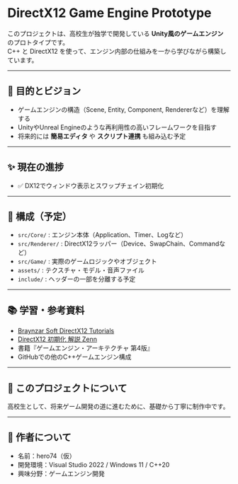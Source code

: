 # DirectX12 Game Engine Prototype

このプロジェクトは、高校生が独学で開発している **Unity風のゲームエンジン** のプロトタイプです。  
C++ と DirectX12 を使って、エンジン内部の仕組みを一から学びながら構築しています。

---

## 🎯 目的とビジョン

- ゲームエンジンの構造（Scene, Entity, Component, Rendererなど）を理解する
- UnityやUnreal Engineのような再利用性の高いフレームワークを目指す
- 将来的には **簡易エディタ** や **スクリプト連携** も組み込む予定

---

## ✨ 現在の進捗

- ✅ DX12でウィンドウ表示とスワップチェイン初期化

---

## 🧱 構成（予定）

- `src/Core/` : エンジン本体（Application、Timer、Logなど）
- `src/Renderer/` : DirectX12ラッパー（Device、SwapChain、Commandなど）
- `src/Game/` : 実際のゲームロジックやオブジェクト
- `assets/` : テクスチャ・モデル・音声ファイル
- `include/` : ヘッダーの一部を分離する予定

---

## 📚 学習・参考資料

- [Braynzar Soft DirectX12 Tutorials](https://www.braynzarsoft.net/viewtutorial/q16390-directx-12-tutorials)
- [DirectX12 初期化 解説 Zenn](https://zenn.dev/)
- 書籍『ゲームエンジン・アーキテクチャ 第4版』
- GitHubでの他のC++ゲームエンジン構成

---

## 🙌 このプロジェクトについて

高校生として、将来ゲーム開発の道に進むために、基礎から丁寧に制作中です。

---

## 📧 作者について

- 名前：hero74（仮）
- 開発環境：Visual Studio 2022 / Windows 11 / C++20
- 興味分野：ゲームエンジン開発

